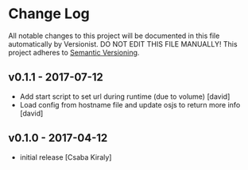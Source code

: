 # Change Log

All notable changes to this project will be documented in this file
automatically by Versionist. DO NOT EDIT THIS FILE MANUALLY!
This project adheres to [Semantic Versioning](http://semver.org/).

## v0.1.1 - 2017-07-12

* Add start script to set url during runtime (due to volume) [david]
* Load config from hostname file and update osjs to return more info [david]

## v0.1.0 - 2017-04-12

* initial release [Csaba Kiraly]

